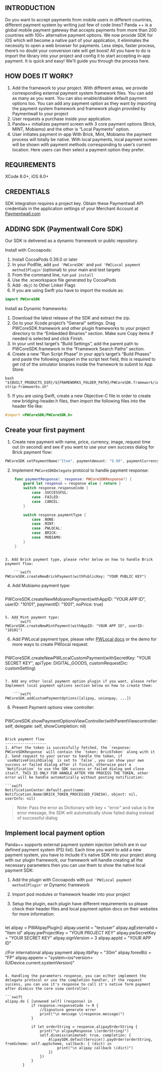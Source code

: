 INTRODUCTION
------------
Do you want to accept payments from mobile users in different countries, different payment system by writing just few of code lines? 
Panda ++ is a global mobile payment gateway that accepts payments from more than 200 countries with 100+ alternative payment options. We now provide SDK for iOS which will become a native part of your application, it eliminates the necessity to open a web browser for payments. Less steps, faster process, there’s no doubt your conversion rate will get boost! All you have to do is import the library into your project and config it to start accepting in-app payment. It is quick and easy! We'll guide you through the process here.

HOW DOES IT WORK?
-----------------
1. Add the framework to your project. 
With different areas, we provide corresponding external payment system framework files. You can add as many as you want. You can also enable/disable default payment options too. You can add any payment option as they want by importing the payment system framework and framework plugin provided by Paymentwall to your project
2. User requests a purchase inside your application.
3. Panda++ initializes payment screen with 3 core payment options (Brick, MINT, Mobiamo) and the other is “Local Payments” option.
4. User initiates payment in-app 
With Brick, Mint, Mobiamo the payment process will totally be native.
With local payments, local payment screen will be shown with payment methods corresponding to user’s current location. Here users can then select a payment option they prefer.

REQUIREMENTS
------------
XCode 8.0+, iOS 8.0+

CREDENTIALS
-----------
SDK integration requires a project key. Obtain these Paymentwall API credentials in the application settings of your Merchant Account at [Paymentwall.com](http://paymentwall.com/)

ADDING SDK (Paymentwall Core SDK)
---------------------
Our SDK is delivered as a dynamic framework or public repository.

Install with Cocoapods:

1. Install CocoaPods 0.39.0 or later
2. In your Podfile, add `pod 'PWCoreSDK'` and `pod 'PW[Local payment method]Plugin'`(optional) to your main and test targets
3. From the command line, run `pod install`
4. Use the .xcworkspace file generated by CocoaPods
5. Add `-ObjC` to Other Linker Flags 
6. If you are using Swift you have to import the module as:

```swift
import PWCoreSDK
```

Install as Dynamic frameworks:

1. Download the latest release of the SDK and extract the zip.
2. Go to your Xcode project’s “General” settings. Drag PWCoreSDK.framework and other plugin frameworks to your project directory to the “Embedded Binaries” section. Make sure Copy items if needed is selected and click Finish.
3. In your unit test target’s “Build Settings”, add the parent path to PWCoreSDK.framework in the “Framework Search Paths” section.
4. Create a new “Run Script Phase” in your app’s target’s “Build Phases” and paste the following snippet in the script text field, this is required to get rid of the simulator binaries inside the framework to submit to App Store:
```shell
bash "${BUILT_PRODUCTS_DIR}/${FRAMEWORKS_FOLDER_PATH}/PWCoreSDK.framework/ios-strip-frameworks.sh"
```

5. If you are using Swift, create a new Objective-C file in order to create new bridging-header.h files, then import the following files into the header file like:

```objective-c
#import <PWCoreSDK/PWCoreSDK.h> 
```

Create your first payment
-------------------------
1. Create new payment with name, price, currency, image, request time out (in second) and see if you want to use your own success dialog for Brick payment flow:
```swift
PWCoreSDK.setPaymentName("Item", paymentAmount: "9.99", paymentCurrency: "USD", paymentImage: choosenItem.image, useNativeFinishDialog: true, requestTimeout: 30)
```

2. Implement `PWCoreSDKDelegate` protocol to handle payment response:

   ```swift
	func paymentResponse(_ response: PWCoreSDKResponse?) {
		guard let response = response else { return }
		switch response.responseCode {
			case .SUCCESSFUL:
			case .FAILED:
			case .CANCEL:
		}

   		switch response.paymentType {
   			case .NONE:
   			case .MINT:
   			case .PWLOCAL:
			case .BRICK:
			case .MOBIAMO:
		}
	}
```

3. Add Brick payment type, please refer below on how to handle Brick payment flow:

	```swift
PWCoreSDK.createNewBrickPayment(withPublicKey: "YOUR PUBLIC KEY")
```

4. Add Mobiamo payment type:

	```swift
PWCoreSDK.createNewMobiamoPayment(withAppID: "YOUR APP ID", userID: "10101", paymentID: "1001", noPrice: true)
```

5. Add Mint payment type:
	```swift
PWCoreSDK.createNewMintPayment(withAppID: "YOUR APP ID", userID: "10101")
```
6. Add PWLocal payment type, please refer [PWLocal docs](https://www.paymentwall.com/en/documentation/PWLocal-iOS-SDK/3358) or the demo for more ways to create PWlocal request:

	```swift
PWCoreSDK.createNewPWLocalCustomPayment(withSecretKey: "YOUR SECRET KEY", apiType: DIGITAL_GOODS, customRequestDic: customSetting)
```

7. Add any other local payment option plugin if you want, please refer Implement local payment options section below on how to create them:
	
	```swift
PWCoreSDK.addCustomPaymentOptions([alipay, unionpay, ...])
```

8. Present Payment options view controller:
	
	```swift
PWCoreSDK.showPaymentOptionsViewController(withParentViewcontroller: self, delegate: self, showCompletion: nil)
```

Brick payment flow
-------------------
1. After the token is successfully fetched, the `response: PWCoreSDKResponse` will contain the `token: BrickToken` along with it
2. Send request to your server to handle the token, if `useNativeFinishDialog` is set to `false`, you can show your own success or failed dialog after it finish, otherwise post a `Notification` to use the SDK success or failed dialog and close itself, THIS IS ONLY FOR HANDLE AFTER YOU PROCESS THE TOKEN, other error will be handle automatically without posting notification:

```swift
NotificationCenter.default.post(name: Notification.Name(BRICK_TOKEN_PROCESSED_FINISH), object: nil, userInfo: nil)
```
> Note: Pass the error as Dictionary with key = "error" and value is the error message, the SDK will automatically show failed dialog instead of successful dialog

Implement local payment option
------------------------------
Panda++ supports external payment system injection (which are in our defined payment system (PS) list). Each time you want to add a new payment system, you have to include it's native SDK into your project along with our plugin framework, our framework will handle creating all the necessary parameters then you can use them to show the native local payment SDK:

1. Add the plugin with Cocoapods with `pod 'PW[Local payment method]Plugin'` or Dynamic framework
2. Import pod modules or framework header into your project
3. Setup the plugin, each plugin have different requirements so please check their header files and local payment option docs on their websites for more information:

   ```swift
let alipay = PWAlipayPlugin()
alipay.userId = "testuser"
alipay.agExternalId = "Item id"
alipay.pwProjectKey = "YOUR PROJECT KEY"
alipay.pwSecretKey = "YOUR SECRET KEY"
alipay.signVersion = 3
alipay.appId = "YOUR APP ID"

   //For international alipay payment
alipay.itbPay = "30m"
alipay.forexBiz = "FP"
alipay.appenv = "system=ios^version=\(UIDevice.current.systemVersion)"
```

4. Handling the parameters response, you can either implement the delegate protocol or use the completion handler, if the request success, you can use it's response to call it's native form payment after dismiss the core view controller:

```swift
alipay.do { [unowned self] (response) in
            if response.responseCode != 0 {
                //Signature generate error
                print("\n message \(response.message)")
            }
            
            if let orderString = response.alipayOrderString {
                print("\n alipayResponse \(orderString)")
                self.dismiss(animated: true, completion: {
                    AlipaySDK.defaultService().payOrder(orderString, fromScheme: self.appScheme, callback: { (dict) in
                        print("\n alipay callback \(dict)")
                    })
                })
            }
        }
```


